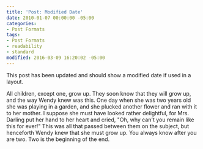 ```yaml
---
title: 'Post: Modified Date'
date: 2010-01-07 00:00:00 -05:00
categories:
- Post Formats
tags:
- Post Formats
- readability
- standard
modified: 2016-03-09 16:20:02 -05:00
---
```


This post has been updated and should show a modified date if used in a layout.

All children, except one, grow up. They soon know that they will grow up, and the way Wendy knew was this. One day when she was two years old she was playing in a garden, and she plucked another flower and ran with it to her mother. I suppose she must have looked rather delightful, for Mrs. Darling put her hand to her heart and cried, "Oh, why can't you remain like this for ever!" This was all that passed between them on the subject, but henceforth Wendy knew that she must grow up. You always know after you are two. Two is the beginning of the end.